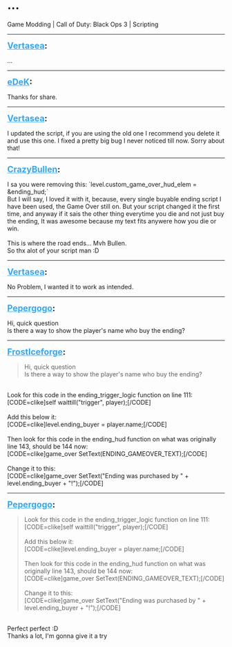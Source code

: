 # ...
Game Modding | Call of Duty: Black Ops 3 | Scripting

---
<strong style="font-size: 1.4em;"><span style="text-decoration: underline;text-decoration-color: #34a7f9;"><span style="color:#34a7f9;">Vertasea</span></span>:</strong>

<p>...</p>

---
<strong style="font-size: 1.4em;"><span style="text-decoration: underline;text-decoration-color: #34a7f9;"><span style="color:#34a7f9;">eDeK</span></span>:</strong>

<p>Thanks for share.</p>

---
<strong style="font-size: 1.4em;"><span style="text-decoration: underline;text-decoration-color: #34a7f9;"><span style="color:#34a7f9;">Vertasea</span></span>:</strong>

<p>I updated the script, if you are using the old one I recommend you delete it and use this one. I fixed a pretty big bug I never noticed till now. Sorry about that!</p>

---
<strong style="font-size: 1.4em;"><span style="text-decoration: underline;text-decoration-color: #34a7f9;"><span style="color:#34a7f9;">CrazyBullen</span></span>:</strong>

<p>I sa you were removing this: `level.custom_game_over_hud_elem = &amp;ending_hud;`<br />But I will say, I loved it with it, because, every single buyable ending script I have been used, the Game Over still on. But your script changed it the first time, and anyway if it sais the other thing everytime you die and not just buy the ending, It was awesome because my text fits anywere how you die or win.<br /><br />This is where the road ends... Mvh Bullen.<br />So thx alot of your script man :D</p>

---
<strong style="font-size: 1.4em;"><span style="text-decoration: underline;text-decoration-color: #34a7f9;"><span style="color:#34a7f9;">Vertasea</span></span>:</strong>

<p>No Problem, I wanted it to work as intended.</p>

---
<strong style="font-size: 1.4em;"><span style="text-decoration: underline;text-decoration-color: #34a7f9;"><span style="color:#34a7f9;">Pepergogo</span></span>:</strong>

<p>Hi, quick question<br />Is there a way to show the player&#39;s name who buy the ending?</p>

---
<strong style="font-size: 1.4em;"><span style="text-decoration: underline;text-decoration-color: #34a7f9;"><span style="color:#34a7f9;">FrostIceforge</span></span>:</strong>

<p><blockquote>Hi, quick question<br />Is there a way to show the player&#39;s name who buy the ending?<br /></blockquote><br />Look for this code in the ending_trigger_logic function on line 111:<br />[CODE=clike]self waittill(&quot;trigger&quot;, player);[/CODE]<br /><br />Add this below it:<br />[CODE=clike]level.ending_buyer = player.name;[/CODE]<br /><br />Then look for this code in the ending_hud function on what was originally line 143, should be 144 now:<br />[CODE=clike]game_over SetText(ENDING_GAMEOVER_TEXT);[/CODE]<br /><br />Change it to this:<br />[CODE=clike]game_over SetText(&quot;Ending was purchased by &quot; + level.ending_buyer + &quot;!&quot;);[/CODE]</p>

---
<strong style="font-size: 1.4em;"><span style="text-decoration: underline;text-decoration-color: #34a7f9;"><span style="color:#34a7f9;">Pepergogo</span></span>:</strong>

<p><blockquote>Look for this code in the ending_trigger_logic function on line 111:<br />[CODE=clike]self waittill(&quot;trigger&quot;, player);[/CODE]<br /><br />Add this below it:<br />[CODE=clike]level.ending_buyer = player.name;[/CODE]<br /><br />Then look for this code in the ending_hud function on what was originally line 143, should be 144 now:<br />[CODE=clike]game_over SetText(ENDING_GAMEOVER_TEXT);[/CODE]<br /><br />Change it to this:<br />[CODE=clike]game_over SetText(&quot;Ending was purchased by &quot; + level.ending_buyer + &quot;!&quot;);[/CODE]<br /></blockquote><br />Perfect perfect :D<br />Thanks a lot, I&#39;m gonna give it a try</p>
